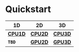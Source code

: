 # Quickstart

1D | 2D | 3D
------ | ------ | -----
[**CPU1D**](quickstart/cpu1d.md) | [**CPU2D**](quickstart/cpu2d.md) | [**CPU3D**](quickstart/cpu3d.md)
**`TBD`** | [**GPU2D**](quickstart/gpu2d.md) | [**GPU3D**](quickstart/gpu3d.md)
